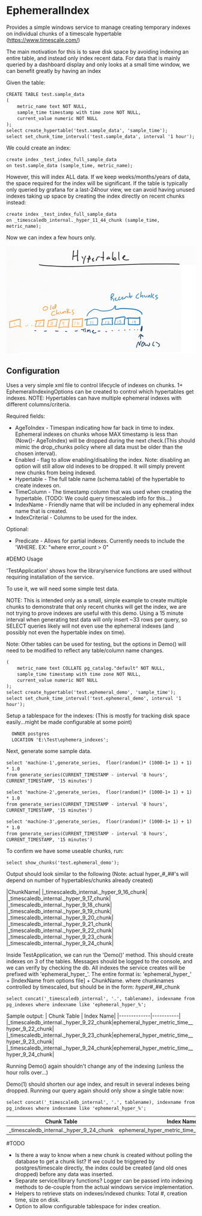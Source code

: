 # EphemeralIndex
 
Provides a simple windows service to manage creating temporary indexes on individual chunks of a timescale hypertable (https://www.timescale.com/)

The main motivation for this is to save disk space by avoiding indexing an entire table, and instead only index recent data. For data that is mainly queried by a dashboard display and only looks at a small time window, we can benefit greatly by having an index

Given the table:
```
CREATE TABLE test.sample_data
(
    metric_name text NOT NULL,
    sample_time timestamp with time zone NOT NULL,
    current_value numeric NOT NULL
);
select create_hypertable('test.sample_data', 'sample_time');
select set_chunk_time_interval('test.sample_data', interval '1 hour');
```

We could create an index: 
```
create index _test_index_full_sample_data
on test.sample_data (sample_time, metric_name);
```
However, this will index ALL data. If we keep weeks/months/years of data, the space required for the index will be significant. If the table is typically only queried by grafana for a last-24hour view, we can avoid having unused indexes taking up space by creating the index directly on recent chunks instead:

```
create index _test_index_full_sample_data
on _timescaledb_internal._hyper_11_44_chunk (sample_time, metric_name);
```
Now we can index a few hours only.

![Chunks](sketches/EphemeralIndexing.jpg)

## Configuration
Uses a very simple xml file to control lifecycle of indexes on chunks. 1+ EphemeralIndexingOptions can be created to control which hypertables get indexes.
NOTE: Hypertables can have multiple ephemeral indexes with different columns/criteria.

Required fields:
* AgeToIndex - Timespan indicating how far back in time to index. Ephemeral indexes on chunks whose MAX timestamp is less than (Now()- AgeToIndex) will be dropped during the next check.(This should mimic the drop_chunks policy where all data must be older than the chosen interval). 
* Enabled - flag to allow enabling/disabling the index. Note: disabling an option will still allow old indexes to be dropped. It will simply prevent new chunks from being indexed.
* Hypertable - The full table name (schema.table) of the hypertable to create indexes on.
* TimeColumn - The timestamp column that was used when creating the hypertable. (TODO: We could query timescaledb info for this...)
* IndexName - Friendly name that will be included in any ephemeral index name that is created.
* IndexCriterial - Columns to be used for the index.

Optional:
* Predicate - Allows for partial indexes. Currently needs to include the 'WHERE. EX: "where error_count > 0"

#DEMO Usage

'TestApplication' shows how the library/service functions are used without requiring installation of the service.

To use it, we will need some simple test data. 

NOTE: This is intended only as a small, simple example to create multiple chunks to demonstrate that only recent chunks will get the index, we are not trying to prove indexes are useful with this demo.  Using a 15 minute interval when generating test data will only insert ~33 rows per query, so SELECT queries likely will not even use the ephemeral indexes (and possibly not even the hypertable index on time).

Note: Other tables can be used for testing, but the options in Demo() will need to be modified
to reflect any table/column name changes.

```CREATE TABLE test.ephemeral_demo
(
    metric_name text COLLATE pg_catalog."default" NOT NULL,
    sample_time timestamp with time zone NOT NULL,
    current_value numeric NOT NULL
);
select create_hypertable('test.ephemeral_demo', 'sample_time');
select set_chunk_time_interval('test.ephemeral_demo', interval '1 hour');
```

Setup a tablespace for the indexes: (This is mostly for tracking disk space easily...might be made configurable at some point)
```CREATE TABLESPACE eph_idx
  OWNER postgres
  LOCATION 'E:\Test\ephemera_indexes';
```


Next, generate some sample data.


```insert into test.ephemeral_demo
select 'machine-1',generate_series,  floor(random()* (1000-1+ 1) + 1) * 1.0 
from generate_series(CURRENT_TIMESTAMP - interval '8 hours', CURRENT_TIMESTAMP, '15 minutes')
```

```insert into test.ephemeral_demo
select 'machine-2',generate_series,  floor(random()* (1000-1+ 1) + 1) * 1.0 
from generate_series(CURRENT_TIMESTAMP - interval '8 hours', CURRENT_TIMESTAMP, '15 minutes')
```

```insert into test.ephemeral_demo
select 'machine-3',generate_series,  floor(random()* (1000-1+ 1) + 1) * 1.0 
from generate_series(CURRENT_TIMESTAMP - interval '8 hours', CURRENT_TIMESTAMP, '15 minutes')
```

To confirm we have some useable chunks, run: 
```
select show_chunks('test.ephemeral_demo');
```

Output should look similar to the following (Note: actual hyper_#_##'s will depend on number of hypertables/chunks already created)

|ChunkName|
|_timescaledb_internal._hyper_9_16_chunk|
|_timescaledb_internal._hyper_9_17_chunk|
|_timescaledb_internal._hyper_9_18_chunk|
|_timescaledb_internal._hyper_9_19_chunk|
|_timescaledb_internal._hyper_9_20_chunk|
|_timescaledb_internal._hyper_9_21_chunk|
|_timescaledb_internal._hyper_9_22_chunk|
|_timescaledb_internal._hyper_9_23_chunk|
|_timescaledb_internal._hyper_9_24_chunk|

Inside TestApplication, we can run the 'Demo()' method. This should create indexes on 3 of the tables.
Messages should be logged to the console, and we can verify by checking the db.
All indexes the service creates will be prefixed with 'ephemeral_hyper_'. The entire format is:
'ephemeral_hyper_' + [IndexName from options file] + ChunkName.
where chunknames controlled by timescaled, but should be in the form: _hyper_#_##_chunk

```
select concat('_timescaledb_internal', '.', tablename), indexname from pg_indexes where indexname like 'ephemeral_hyper_%';

```

Sample output:
| Chunk Table | Index Name|
|-------------|-----------|
|_timescaledb_internal._hyper_9_22_chunk|ephemeral_hyper_metric_time__hyper_9_22_chunk|
|_timescaledb_internal._hyper_9_23_chunk|ephemeral_hyper_metric_time__hyper_9_23_chunk|
|_timescaledb_internal._hyper_9_24_chunk|ephemeral_hyper_metric_time__hyper_9_24_chunk|


Running Demo() again shouldn't change any of the indexing (unless the hour rolls over...)

Demo(1) should shorten our age index, and result in several indexes being dropped.
Running our query again should only show a single table now:

```
select concat('_timescaledb_internal', '.', tablename), indexname from pg_indexes where indexname like 'ephemeral_hyper_%';

```

| Chunk Table | Index Name|
|-------------|-----------|
|_timescaledb_internal._hyper_9_24_chunk|ephemeral_hyper_metric_time__hyper_9_24_chunk|


#TODO
* Is there a way to know when a new chunk is created without polling the database to get a chunk list? If we could be triggered by postgres/timescale directly, the index could be created (and old ones dropped) before any data was inserted.
* Separate service/library functions? Logger can be passed into indexing methods to de-couple from the actual windows service implementation.
* Helpers to retrieve stats on indexes/indexed chunks: Total #, creation time, size on disk.
* Option to allow configurable tablespace for index creation.
